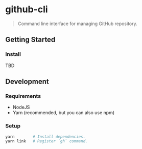 # github-cli

> Command line interface for managing GitHub repository.


## Getting Started

### Install

TBD


## Development

### Requirements

- NodeJS
- Yarn (recommended, but you can also use npm)

### Setup

```sh
yarn        # Install dependencies.
yarn link   # Register `gh` command.
```
